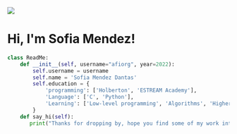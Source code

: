 ![](https://komarev.com/ghpvc/?username=afiorg9000&color=blueviolet)
# Hi, I'm Sofia Mendez!
```python
class ReadMe:
    def __init__(self, username="afiorg", year=2022):
        self.username = username
        self.name = 'Sofia Mendez Dantas'
        self.education = {
            'programming': ['Holberton', 'ESTREAM Academy'],
            'Language': ['C', 'Python'],
            'Learning': ['Low-level programming', 'Algorithms', 'Higher-level programming', 'System engineering', 'DevOps'],
        }
    def say_hi(self):
       print("Thanks for dropping by, hope you find some of my work interesting.")
        
```
